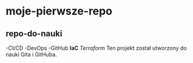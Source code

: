 # moje-pierwsze-repo
## repo-do-nauki
-CI/CD
-DevOps
-GitHub
**IaC** *Terraform*
Ten projekt został utworzony do nauki Gita i GitHuba. 
